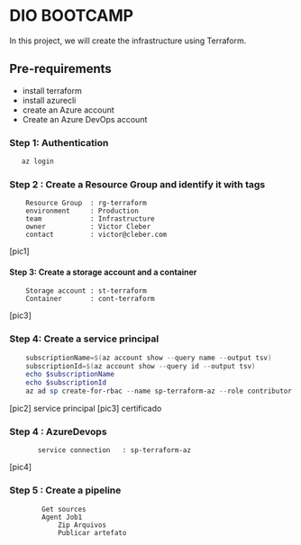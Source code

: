 # DIO BOOTCAMP
In this project, we will create the infrastructure using Terraform.

## Pre-requirements

- install terraform
- install azurecli
- create an Azure account
- Create an Azure DevOps account

### Step 1: Authentication
```bash
   az login
```
    
### Step 2 : Create a Resource Group and identify it with tags
```
    Resource Group  : rg-terraform
    environment     : Production
    team            : Infrastructure
    owner           : Victor Cleber
    contact         : victor@cleber.com
```

[pic1]

#### Step 3: Create a storage account and a container
```
    Storage account : st-terraform
    Container       : cont-terraform
```
[pic3]

### Step 4: Create a service principal
```powershell
    subscriptionName=$(az account show --query name --output tsv)
    subscriptionId=$(az account show --query id --output tsv)
    echo $subscriptionName
    echo $subscriptionId
    az ad sp create-for-rbac --name sp-terraform-az --role contributor --scopes /subscriptions/$subscriptionId
```
[pic2] service principal 
[pic3] certificado


### Step 4 : AzureDevops
```    project              : AulaDevOps001
       service connection   : sp-terraform-az
```
[pic4]

### Step 5 : Create a pipeline

```
        Get sources
        Agent Job1
            Zip Arquivos
            Publicar artefato        
```